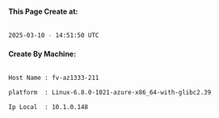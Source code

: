 
   
#### This Page Create at:

```bash

2025-03-10 - 14:51:50 UTC

```

#### Create By Machine:

```bash

Host Name : fv-az1333-211

platform  : Linux-6.8.0-1021-azure-x86_64-with-glibc2.39

Ip Local  : 10.1.0.148

```

